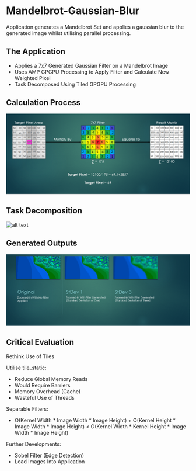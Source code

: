 # Mandelbrot-Gaussian-Blur
Application generates a Mandelbrot Set and applies a gaussian blur to the generated image whilst utilising parallel processing.

## The Application
* Applies a 7x7 Generated Gaussian Filter on a Mandelbrot Image
* Uses AMP GPGPU Processing to Apply Filter and Calculate New Weighted Pixel
* Task Decomposed Using Tiled GPGPU Processing
## Calculation Process
![alt text](https://github.com/liamfotheringham/Mandelbrot-Gaussian-Blur/blob/master/ReadMe%20images/CalculationProcess.png)
## Task Decomposition
![alt text](https://github.com/liamfotheringham/Mandelbrot-Gaussian-Blur/blob/master/ReadMe%20images/TaskDecomposition.png)
## Generated Outputs
![alt text](https://github.com/liamfotheringham/Mandelbrot-Gaussian-Blur/blob/master/ReadMe%20images/GeneratedOutputs.png)
## Critical Evaluation
Rethink Use of Tiles

Utilise tile_static:
  * Reduce Global Memory Reads
  * Would Require Barriers
  * Memory Overhead (Cache)
  * Wasteful Use of Threads

Separable Filters:
  * O(Kernel Width * Image Width * Image Height) + O(Kernel Height * Image Width * Image Height) < O(Kernel Width * Kernel Height * Image Width * Image Height)

Further Developments:
  * Sobel Filter (Edge Detection)
  * Load Images Into Application
